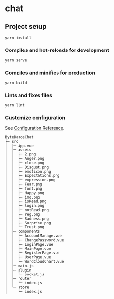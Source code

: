 # chat

## Project setup
```
yarn install
```

### Compiles and hot-reloads for development
```
yarn serve
```

### Compiles and minifies for production
```
yarn build
```

### Lints and fixes files
```
yarn lint
```

### Customize configuration
See [Configuration Reference](https://cli.vuejs.org/config/).

```
ByteDanceChat
├─ src
│  ├─ App.vue
│  ├─ assets
│  │  ├─ 2.png
│  │  ├─ Anger.png
│  │  ├─ close.png
│  │  ├─ Disgust.png
│  │  ├─ emoticon.png
│  │  ├─ Expectations.png
│  │  ├─ expression.png
│  │  ├─ Fear.png
│  │  ├─ font.png
│  │  ├─ Happy.png
│  │  ├─ img.png
│  │  ├─ isRead.png
│  │  ├─ login.png
│  │  ├─ notRead.png
│  │  ├─ reg.png
│  │  ├─ Sadness.png
│  │  ├─ Surprise.png
│  │  └─ Trust.png
│  ├─ components
│  │  ├─ AccountManage.vue
│  │  ├─ ChangePassword.vue
│  │  ├─ LoginPage.vue
│  │  ├─ MainPage.vue
│  │  ├─ RegisterPage.vue
│  │  ├─ UserPage.vue
│  │  └─ WordCloudChart.vue
│  ├─ main.js
│  ├─ plugin
│  │  └─ socket.js
│  ├─ router
│  │  └─ index.js
│  └─ store
│     └─ index.js

```